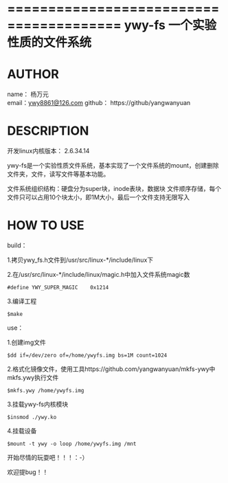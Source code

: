 ========================================
ywy-fs    一个实验性质的文件系统
========================================

AUTHOR
========================================
name： 杨万元  
email：ywy8861@126.com
github： https://github/yangwanyuan

DESCRIPTION
========================================
开发linux内核版本： 2.6.34.14

ywy-fs是一个实验性质文件系统，基本实现了一个文件系统的mount，创建删除文件夹，文件，读写文件等基本功能。

文件系统组织结构：硬盘分为super块，inode表块，数据块
文件顺序存储，每个文件只可以占用10个块太小，即1M大小，最后一个文件支持无限写入

HOW TO USE
========================================
build：

  1.拷贝ywy_fs.h文件到/usr/src/linux-*/include/linux下

  2.在/usr/src/linux-*/include/linux/magic.h中加入文件系统magic数
  
    #define YWY_SUPER_MAGIC    0x1214
  
  3.编译工程
  
    $make

use：

  1.创建img文件
  
    $dd if=/dev/zero of=/home/ywyfs.img bs=1M count=1024
   
  2.格式化镜像文件，使用工具https://github.com/yangwanyuan/mkfs-ywy中mkfs.ywy执行文件
    
    $mkfs.ywy /home/ywyfs.img
  
  3.挂载ywy-fs内核模块
    
    $insmod ./ywy.ko
    
  4.挂载设备
    
    $mount -t ywy -o loop /home/ywyfs.img /mnt
    
开始尽情的玩耍吧！！！：-）

欢迎提bug！！
